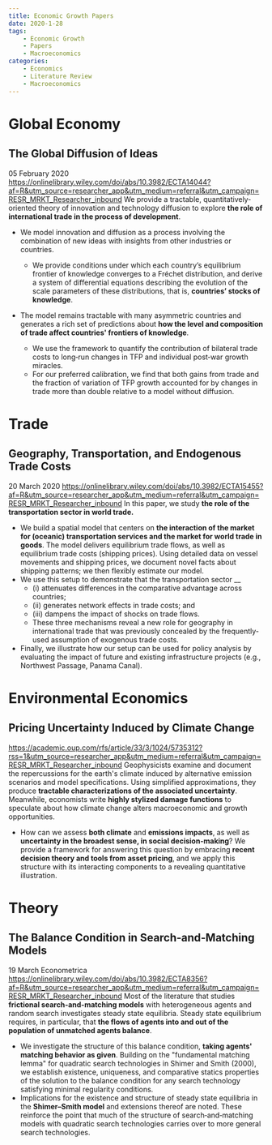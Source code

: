 ```yaml
---
title: Economic Growth Papers
date: 2020-1-28
tags: 
	- Economic Growth
	- Papers
	- Macroeconomics
categories: 
	- Economics
	- Literature Review
	- Macroeconomics
---
```


# Global Economy
## The Global Diffusion of Ideas
05 February 2020
https://onlinelibrary.wiley.com/doi/abs/10.3982/ECTA14044?af=R&utm_source=researcher_app&utm_medium=referral&utm_campaign=RESR_MRKT_Researcher_inbound
We provide a tractable, quantitatively‐oriented theory of innovation and technology diffusion to explore __the role of international trade in the process of development__. 
+ We model innovation and diffusion as a process involving the combination of new ideas with insights from other industries or countries. 
  
    + We provide conditions under which each country’s equilibrium frontier of knowledge converges to a Fréchet distribution, and derive a system of differential equations describing the evolution of the scale parameters of these distributions, that is, __countries’ stocks of knowledge__. 
+ The model remains tractable with many asymmetric countries and generates a rich set of predictions about __how the level and composition of trade affect countries' frontiers of knowledge__. 
    + We use the framework to quantify the contribution of bilateral trade costs to long‐run changes in TFP and individual post‐war growth miracles. 
    + For our preferred calibration, we find that both gains from trade and the fraction of variation of TFP growth accounted for by changes in trade more than double relative to a model without diffusion.

# Trade
## Geography, Transportation, and Endogenous Trade Costs
20 March 2020
https://onlinelibrary.wiley.com/doi/abs/10.3982/ECTA15455?af=R&utm_source=researcher_app&utm_medium=referral&utm_campaign=RESR_MRKT_Researcher_inbound
In this paper, we study __the role of the transportation sector in world trade.__ 
+ We build a spatial model that centers on __the interaction of the market for (oceanic) transportation services and the market for world trade in goods__. The model delivers equilibrium trade flows, as well as equilibrium trade costs (shipping prices). Using detailed data on vessel movements and shipping prices, we document novel facts about shipping patterns; we then flexibly estimate our model. 
+ We use this setup to demonstrate that the transportation sector __
    + (i) attenuates differences in the comparative advantage across countries; 
    + (ii) generates network effects in trade costs; and 
    + (iii) dampens the impact of shocks on trade flows. 
    + These three mechanisms reveal a new role for geography in international trade that was previously concealed by the frequently‐used assumption of exogenous trade costs. 
+ Finally, we illustrate how our setup can be used for policy analysis by evaluating the impact of future and existing infrastructure projects (e.g., Northwest Passage, Panama Canal).


# Environmental Economics 
## Pricing Uncertainty Induced by Climate Change
https://academic.oup.com/rfs/article/33/3/1024/5735312?rss=1&utm_source=researcher_app&utm_medium=referral&utm_campaign=RESR_MRKT_Researcher_inbound
Geophysicists examine and document the repercussions for the earth's climate induced by alternative emission scenarios and model specifications. Using simplified approximations, they produce __tractable characterizations of the associated uncertainty__. Meanwhile, economists write __highly stylized damage functions__ to speculate about how climate change alters macroeconomic and growth opportunities. 

+ How can we assess __both climate__ and __emissions impacts__, as well as __uncertainty in the broadest sense, in social decision-making__? We provide a framework for answering this question by embracing __recent decision theory and tools from asset pricing__, and we apply this structure with its interacting components to a revealing quantitative illustration.

# Theory
## The Balance Condition in Search‐and‐Matching Models
19 March Econometrica 
https://onlinelibrary.wiley.com/doi/abs/10.3982/ECTA8356?af=R&utm_source=researcher_app&utm_medium=referral&utm_campaign=RESR_MRKT_Researcher_inbound
Most of the literature that studies __frictional search‐and‐matching models__ with heterogeneous agents and random search investigates steady state equilibria. Steady state equilibrium requires, in particular, that __the flows of agents into and out of the population of unmatched agents balance__. 
+ We investigate the structure of this balance condition, __taking agents' matching behavior as given__. Building on the "fundamental matching lemma" for quadratic search technologies in Shimer and Smith (2000), we establish existence, uniqueness, and comparative statics properties of the solution to the balance condition for any search technology satisfying minimal regularity conditions. 
+ Implications for the existence and structure of steady state equilibria in the __Shimer–Smith model__ and extensions thereof are noted. These reinforce the point that much of the structure of search‐and‐matching models with quadratic search technologies carries over to more general search technologies.